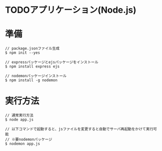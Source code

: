 # TODOアプリケーション(Node.js)

# 準備
```
// package.jsonファイル生成
$ npm init --yes

// expressパッケージとejsパッケージをインストール
$ npm install express ejs

// nodemonパッケージインストール
$ npm install -g nodemon
```

# 実行方法
```
// 通常実行方法
$ node app.js

// 以下コマンドで起動すると、jsファイルを変更すると自動でサーバ再起動をかけて実行可能
// ※要nodemonパッケージ
$ nodemon app.js
```
